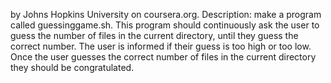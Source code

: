 by Johns Hopkins University on coursera.org.
Description: make a program called guessinggame.sh. This program should continuously ask 
the user to guess the number of files in the current directory, 
until they guess the correct number. The user is informed if their guess is
too high or too low. 
Once the user guesses the correct number of files in the current directory they should be congratulated.
